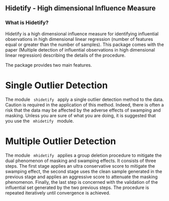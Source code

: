 ## Hidetify - High dimensional Influence Measure

### What is Hidetify?
Hidetify is a high dimensional influence measure for identifying influential observations in high dimensional linear regression (number of features equal or greater than the number of samples). This package comes with the paper (Multiple detection of influential observations in high dimensional linear regression) describing the details of the procedure.

The package provides two main features.

# Single Outlier Detection 
The module <code> shidetify </code> apply a single outlier detection method to the data. Caution is required in the application of this method. Indeed, there is often a risk that the data may be affected by the adverse effects of swamping and masking. Unless you are sure of what you are doing, it is suggested that you use the <code> mhidetify </code> module. 

# Multiple Outlier Detection 
The module <code> mhidetify </code>  applies a group deletion procedure to mitigate the dual phenomenon of masking and swamping effects. It consists of three steps. The first stage applies an ultra conservative score to mitigate the swamping effect, the second stage uses the clean sample generated in the previous stage and applies an aggressive score to attenuate the masking phenomenon. Finally, the last step is concerned with the validation of the influential set generated by the two previous steps. The procedure is repeated iteratively until convergence is achieved. 